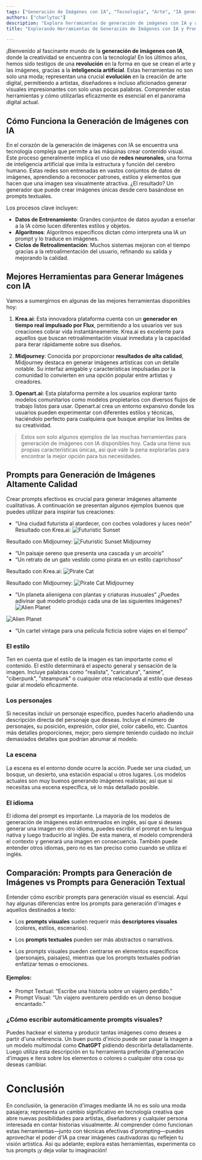 ```yaml
---
tags: ["Generación de Imágenes con IA", "Tecnología", "Arte", "IA generativa"]
authors: ["charlytoc"]
description: "Explora herramientas de generación de imágenes con IA y aprende a crear prompts efectivos."
title: "Explorando Herramientas de Generación de Imágenes con IA y Prompts Efectivos"

---
```


¡Bienvenido al fascinante mundo de la **generación de imágenes con IA**, donde la creatividad se encuentra con la tecnología! En los últimos años, hemos sido testigos de una **revolución** en la forma en que se crean el arte y las imágenes, gracias a la **inteligencia artificial**. Estas herramientas no son solo una moda; representan una crucial **evolución** en la creación de arte digital, permitiendo a artistas, diseñadores e incluso aficionados generar visuales impresionantes con solo unas pocas palabras. Comprender estas herramientas y cómo utilizarlas eficazmente es esencial en el panorama digital actual.

## Cómo Funciona la Generación de Imágenes con IA

En el corazón de la generación de imágenes con IA se encuentra una tecnología compleja que permite a las máquinas crear contenido visual. Este proceso generalmente implica el uso de **redes neuronales**, una forma de inteligencia artificial que imita la estructura y función del cerebro humano. Estas redes son entrenadas en vastos conjuntos de datos de imágenes, aprendiendo a reconocer patrones, estilos y elementos que hacen que una imagen sea visualmente atractiva. ¿El resultado? Un generador que puede crear imágenes únicas desde cero basándose en prompts textuales.

Los procesos clave incluyen:

- **Datos de Entrenamiento**: Grandes conjuntos de datos ayudan a enseñar a la IA cómo lucen diferentes estilos y objetos.
- **Algoritmos**: Algoritmos específicos dictan cómo interpreta una IA un prompt y lo traduce en imágenes.
- **Ciclos de Retroalimentación**: Muchos sistemas mejoran con el tiempo gracias a la retroalimentación del usuario, refinando su salida y mejorando la calidad.

## Mejores Herramientas para Generar Imágenes con IA

Vamos a sumergirnos en algunas de las mejores herramientas disponibles hoy:

1. **Krea.ai**: Esta innovadora plataforma cuenta con un **generador en tiempo real impulsado por Flux**, permitiendo a los usuarios ver sus creaciones cobrar vida instantáneamente. Krea.ai es excelente para aquellos que buscan retroalimentación visual inmediata y la capacidad para iterar rápidamente sobre sus diseños.

2. **Midjourney**: Conocida por proporcionar **resultados de alta calidad**, Midjourney destaca en generar imágenes artísticas con un detalle notable. Su interfaz amigable y características impulsadas por la comunidad lo convierten en una opción popular entre artistas y creadores.

3. **Openart.ai**: Esta plataforma permite a los usuarios explorar tanto modelos comunitarios como modelos propietarios con diversos flujos de trabajo listos para usar. Openart.ai crea un entorno expansivo donde los usuarios pueden experimentar con diferentes estilos y técnicas, haciéndolo perfecto para cualquiera que busque ampliar los límites de su creatividad.

> Estos son solo algunos ejemplos de las muchas herramientas para generación de imágenes con IA disponibles hoy. Cada una tiene sus propias características únicas, así que vale la pena explorarlas para encontrar la mejor opción para tus necesidades.

## Prompts para Generación de Imágenes Altamente Calidad

Crear prompts efectivos es crucial para generar imágenes altamente cualitativas. A continuación se presentan algunos ejemplos buenos que puedes utilizar para inspirar tus creaciones:

- “Una ciudad futurista al atardecer, con coches voladores y luces neón”
Resultado con Krea.ai:
![Futuristic Sunset](https://raw.githubusercontent.com/breatheco-de/applied-ai-syllabus/main/assets/futuristic-sunset.png)

Resultado con Midjourney:
![Futuristic Sunset Midjourney](https://raw.githubusercontent.com/breatheco-de/applied-ai-syllabus/main/assets/futuristic-sunset-midjourney.webp)

- “Un paisaje sereno que presenta una cascada y un arcoíris”
- “Un retrato de un gato vestido como pirata en un estilo caprichoso”

Resultado con Krea.ai:
![Pirate Cat](https://raw.githubusercontent.com/breatheco-de/applied-ai-syllabus/main/assets/pirate-cat.png)

Resultado con Midjourney:
![Pirate Cat Midjourney](https://raw.githubusercontent.com/breatheco-de/applied-ai-syllabus/main/assets/pirate-cat-midjourney.webp)

- “Un planeta alienígena con plantas y criaturas inusuales”
¿Puedes adivinar qué modelo produjo cada una de las siguientes imágenes?
![Alien Planet](https://raw.githubusercontent.com/breatheco-de/applied-ai-syllabus/main/assets/alient-planet-midjourney.webp)


![Alien Planet](https://raw.githubusercontent.com/breatheco-de/applied-ai-syllabus/main/assets/alien-planet-krea.png)

- “Un cartel vintage para una película ficticia sobre viajes en el tiempo”

### El estilo
Ten en cuenta que el estilo de la imagen es tan importante como el contenido. El estilo determinará el aspecto general y sensación de la imagen. Incluye palabras como "realista", "caricatura", "anime", "ciberpunk", "steampunk" o cualquier otra relacionada al estilo que deseas guiar al modelo eficazmente.

### Los personajes
Si necesitas incluir un personaje específico, puedes hacerlo añadiendo una descripción directa del personaje que deseas. Incluye el número de personajes, su posición, expresión, color piel, color cabello, etc. Cuantos más detalles proporciones, mejor; pero siempre teniendo cuidado no incluir demasiados detalles que podrían abrumar al modelo.

### La escena
La escena es el entorno donde ocurre la acción. Puede ser una ciudad, un bosque, un desierto, una estación espacial u otros lugares. Los modelos actuales son muy buenos generando imágenes realistas; así que si necesitas una escena específica, sé lo más detallado posible.

### El idioma
El idioma del prompt es importante. La mayoría de los modelos de generación de imágenes están entrenados en inglés, así que si deseas generar una imagen en otro idioma, puedes escribir el prompt en tu lengua nativa y luego traducirlo al inglés. De esta manera, el modelo comprenderá el contexto y generará una imagen en consecuencia. También puede entender otros idiomas, pero no es tan preciso como cuando se utiliza el inglés.


## Comparación: Prompts para Generación de Imágenes vs Prompts para Generación Textual

Entender cómo escribir prompts para generación visual es esencial. Aquí hay algunas diferencias entre los prompts para generación d'images e aquellos destinados a texto:

- Los **prompts visuales** suelen requerir más **descriptores visuales** (colores, estilos, escenarios).
- Los **prompts textuales** pueden ser más abstractos o narrativos.

- Los prompts visuales pueden centrarse en elementos específicos (personajes, paisajes), mientras que los prompts textuales podrían enfatizar temas o emociones.

#### Ejemplos:
- Prompt Textual: “Escribe una historia sobre un viajero perdido.”
- Prompt Visual: “Un viajero aventurero perdido en un denso bosque encantado.”

### ¿Cómo escribir automáticamente prompts visuales?
Puedes hackear el sistema y producir tantas imágenes como desees a partir d'una referencia. Un buen punto d'inicio puede ser pasar la imagen a un modelo multimodal como **ChatGPT** pidiendo describirla detalladamente. Luego utiliza esta descripción en tu herramienta preferida d'generación d'images e itera sobre los elementos o colores o cualquier otra cosa qu deseas cambiar.


# Conclusión

En conclusión, la generación d'images mediante IA no es solo una moda pasajera; representa un cambio significativo en tecnología creativa que abre nuevas posibilidades para artistas, diseñadores y cualquier persona interesada en contar historias visualmente. Al comprender cómo funcionan estas herramientas—junto con técnicas efectivas d'prompting—puedes aprovechar el poder d'IA pa crear imágenes cautivadoras qu reflejen tu visión artística. Así qu adelante; explora estas herramientas, experimenta co tus prompts ¡y deja volar tu imaginación!